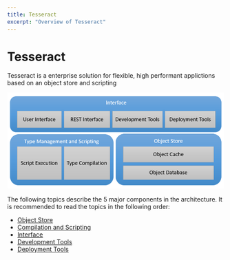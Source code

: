 ```yaml
---
title: Tesseract
excerpt: "Overview of Tesseract"
---
```

# Tesseract

Tesseract is a enterprise solution for flexible, high performant applictions based on an object store and scripting

![Architecture](images/Architecture.png)

The following topics describe the 5 major components in the architecture. It is recommended to read the topics in the following order:

- [Object Store](object-store/ObjectStore.md)
- [Compilation and Scripting](types-and-scripting/CompilationAndScripting.md)
- [Interface](interface/Interface.md)
- [Development Tools](development/DevelopmentTools.md)
- [Deployment Tools](deployment/DeploymentTools.md)
  